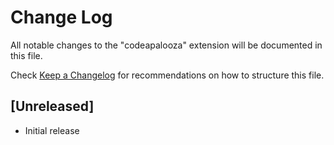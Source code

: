 # Change Log

All notable changes to the "codeapalooza" extension will be documented in this file.

Check [Keep a Changelog](http://keepachangelog.com/) for recommendations on how to structure this file.

## [Unreleased]

- Initial release